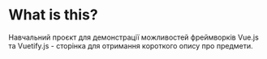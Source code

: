 # What is this?

Навчальний проєкт для демонстрації можливостей фреймворків Vue.js та Vuetify.js - сторінка для отримання короткого опису про предмети.
